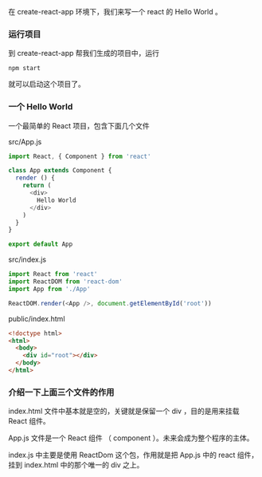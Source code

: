 在 create-react-app 环境下，我们来写一个 react 的 Hello World 。

### 运行项目

到 create-react-app 帮我们生成的项目中，运行
```
npm start
```
就可以启动这个项目了。

### 一个 Hello World

一个最简单的 React 项目，包含下面几个文件

src/App.js
```js
import React, { Component } from 'react'

class App extends Component {
  render () {
    return (
      <div>
        Hello World
      </div>
    )
  }
}

export default App
```
src/index.js
```js
import React from 'react'
import ReactDOM from 'react-dom'
import App from './App'

ReactDOM.render(<App />, document.getElementById('root'))
```
public/index.html
```html
<!doctype html>
<html>
  <body>
    <div id="root"></div>
  </body>
</html>
```

### 介绍一下上面三个文件的作用

index.html 文件中基本就是空的，关键就是保留一个 div ，目的是用来挂载 React 组件。

App.js 文件是一个 React 组件 （ component ）。未来会成为整个程序的主体。

index.js 中主要是使用 ReactDom 这个包，作用就是把 App.js 中的 react 组件，挂到 index.html 中的那个唯一的 div 之上。
